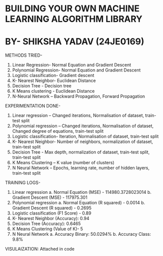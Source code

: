 # BUILDING YOUR OWN MACHINE LEARNING ALGORITHM LIBRARY
# BY- SHIKSHA YADAV (24JE0169)

METHODS TRIED-
1.	Linear Regression- Normal Equation and Gradient Descent
2.	Polynomial Regression- Normal Equation and Gradient Descent
3.	Logistic classification- Gradient descent 
4.	K- Nearest Neighbor- Euclidean Distance
5.	Decision Tree - Decision tree
6.	K Means clustering - Euclidean Distance
7.	N-Neural Network – Backward Propagation, Forward Propagation

EXPERIMENTATION DONE-
1.	Linear regression – Changed iterations, Normalisation of dataset, train-test split
2.	Polynomial regression – Changed iterations, Normalisation of dataset, Changed degree of equations, train-test split
3.	Logistic classification- Iteration, Normalisation of dataset, train-test split
4.	K- Nearest Neighbor- Number of neighbors, normalization of dataset, train-test split
5.	Decision Tree - Max depth, normalization of dataset, train-test split, train-test split
6.	K Means Clustering – K value (number of clusters)
7.	N Neural Network – Epochs, learning rate, number of hidden layers, train-test split

TRAINING LOGS-
1.	Linear regression
a.	Normal Equation (MSE) - 114980.3728023014 
b.	Gradient Descent (MSE) - 117975.301
2.	Polynomial regression 
a.	Normal Equation (R squared) - 0.0014
b.	Gradient Descent (R squared) - 0.2695	
3.	Logistic classification (F1 Score) - 0.89
4.	K- Nearest Neighbor (Accuracy): 0.94
5.	Decision Tree (Accuracy):  0.6465
6.	K Means Clustering (Value of K)- 5
7.	N Neural Network
a.	Accuracy Binary: 50.0294%
b.	Accuracy Class: 9.8%

VISULAIZATION: Attached in code
